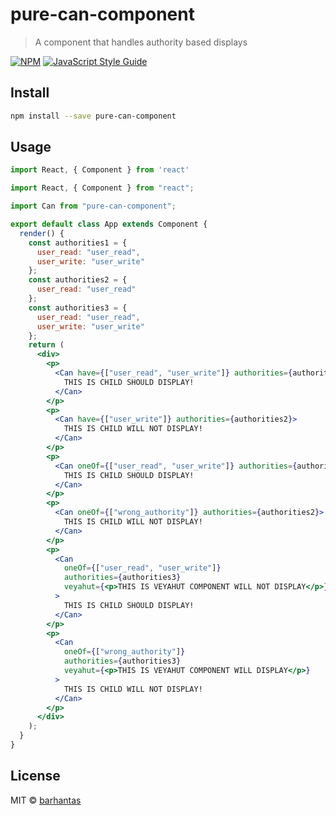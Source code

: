 # pure-can-component

> A component that handles authority based displays

[![NPM](https://img.shields.io/npm/v/pure-can-component.svg)](https://www.npmjs.com/package/pure-can-component) [![JavaScript Style Guide](https://img.shields.io/badge/code_style-standard-brightgreen.svg)](https://standardjs.com)

## Install

```bash
npm install --save pure-can-component
```

## Usage

```jsx
import React, { Component } from 'react'

import React, { Component } from "react";

import Can from "pure-can-component";

export default class App extends Component {
  render() {
    const authorities1 = {
      user_read: "user_read",
      user_write: "user_write"
    };
    const authorities2 = {
      user_read: "user_read"
    };
    const authorities3 = {
      user_read: "user_read",
      user_write: "user_write"
    };
    return (
      <div>
        <p>
          <Can have={["user_read", "user_write"]} authorities={authorities1}>
            THIS IS CHILD SHOULD DISPLAY!
          </Can>
        </p>
        <p>
          <Can have={["user_write"]} authorities={authorities2}>
            THIS IS CHILD WILL NOT DISPLAY!
          </Can>
        </p>
        <p>
          <Can oneOf={["user_read", "user_write"]} authorities={authorities2}>
            THIS IS CHILD SHOULD DISPLAY!
          </Can>
        </p>
        <p>
          <Can oneOf={["wrong_authority"]} authorities={authorities2}>
            THIS IS CHILD WILL NOT DISPLAY!
          </Can>
        </p>
        <p>
          <Can
            oneOf={["user_read", "user_write"]}
            authorities={authorities3}
            veyahut={<p>THIS IS VEYAHUT COMPONENT WILL NOT DISPLAY</p>}
          >
            THIS IS CHILD SHOULD DISPLAY!
          </Can>
        </p>
        <p>
          <Can
            oneOf={["wrong_authority"]}
            authorities={authorities3}
            veyahut={<p>THIS IS VEYAHUT COMPONENT WILL DISPLAY</p>}
          >
            THIS IS CHILD WILL NOT DISPLAY!
          </Can>
        </p>
      </div>
    );
  }
}
```

## License

MIT © [barhantas](https://github.com/barhantas)
